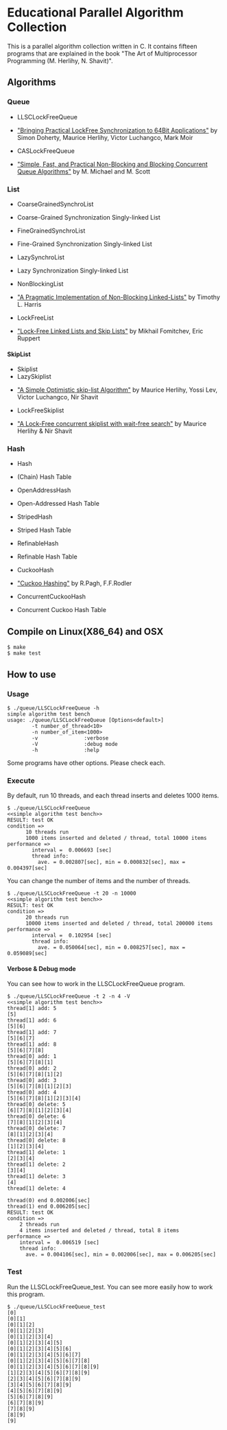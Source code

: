 #  Educational Parallel Algorithm Collection

This is a parallel algorithm collection written in C. It contains fifteen programs that are explained in the book "The Art of Multiprocessor Programming (M. Herlihy, N. Shavit)".

## Algorithms

### Queue

 + LLSCLockFreeQueue
  - <a href="http://citeseerx.ist.psu.edu/viewdoc/summary?doi=10.1.1.170.1375">"Bringing Practical LockFree Synchronization to 64Bit Applications"</a> by Simon Doherty, Maurice Herlihy, Victor Luchangco, Mark Moir
 + CASLockFreeQueue
  - <a href="http://www.cs.rochester.edu/u/scott/papers/1996_PODC_queues.pdf">"Simple, Fast, and Practical Non-Blocking and Blocking Concurrent Queue Algorithms"</a> by M. Michael and M. Scott

### List

 + CoarseGrainedSynchroList
  - Coarse-Grained Synchronization Singly-linked List
 + FineGrainedSynchroList
  - Fine-Grained Synchronization Singly-linked List
 + LazySynchroList
  - Lazy Synchronization Singly-linked List
 + NonBlockingList
  - <a href="http://citeseerx.ist.psu.edu/viewdoc/summary?doi=10.1.1.16.1384">"A Pragmatic Implementation of Non-Blocking Linked-Lists"</a> by Timothy L. Harris 
 + LockFreeList
  - <a href="http://www.cse.yorku.ca/~ruppert/papers/lfll.pdf">"Lock-Free Linked Lists and Skip Lists"</a> by Mikhail Fomitchev, Eric Ruppert

#### SkipList
 + Skiplist
 + LazySkiplist
  -  <a href="http://www.cs.brown.edu/~levyossi/Pubs/LazySkipList.pdf">"A Simple Optimistic skip-list Algorithm"</a> by Maurice Herlihy, Yossi Lev, Victor Luchangco, Nir Shavit
 + LockFreeSkiplist
  - <a href="http://www.cs.brown.edu/courses/csci1760/ch14.ppt">"A Lock-Free concurrent skiplist with wait-free search"</a> by Maurice Herlihy & Nir Shavit

### Hash
 + Hash
  - (Chain) Hash Table
 + OpenAddressHash
  - Open-Addressed Hash Table
 + StripedHash
  - Striped Hash Table
 + RefinableHash
  - Refinable Hash Table
 + CuckooHash
  -  <a href="http://cs.nyu.edu/courses/fall05/G22.3520-001/cuckoo-jour.pdf">"Cuckoo Hashing"</a> by R.Pagh, F.F.Rodler
 + ConcurrentCuckooHash
  - Concurrent Cuckoo Hash Table


## Compile on Linux(X86_64) and OSX

    $ make
    $ make test

## How to use

### Usage

    $ ./queue/LLSCLockFreeQueue -h
    simple algorithm test bench
    usage: ./queue/LLSCLockFreeQueue [Options<default>]
    		-t number_of_thread<10>
    		-n number_of_item<1000>
    		-v               :verbose
    		-V               :debug mode
    		-h               :help


Some programs have other options. Please check each.

### Execute

By default, run 10 threads, and each thread inserts and deletes 1000 items.

    $ ./queue/LLSCLockFreeQueue
    <<simple algorithm test bench>>
    RESULT: test OK
    condition =>
    	  10 threads run
    	  1000 items inserted and deleted / thread, total 10000 items
    performance =>
    	    interval =  0.006693 [sec]
    	    thread info:
    	      ave. = 0.002807[sec], min = 0.000832[sec], max = 0.004397[sec]  


You can change the number of items and the number of threads.

    $ ./queue/LLSCLockFreeQueue -t 20 -n 10000
    <<simple algorithm test bench>>
    RESULT: test OK
    condition =>
    	  20 threads run
    	  10000 items inserted and deleted / thread, total 200000 items
    performance =>
    	    interval =  0.102954 [sec]
    	    thread info:
    	      ave. = 0.050064[sec], min = 0.008257[sec], max = 0.059089[sec]

#### Verbose & Debug mode
You can see how to work in the LLSCLockFreeQueue program.

    $ ./queue/LLSCLockFreeQueue -t 2 -n 4 -V
    <<simple algorithm test bench>>
    thread[1] add: 5
    [5]
    thread[1] add: 6
    [5][6]
    thread[1] add: 7
    [5][6][7]
    thread[1] add: 8
    [5][6][7][8]
    thread[0] add: 1
    [5][6][7][8][1]
    thread[0] add: 2
    [5][6][7][8][1][2]
    thread[0] add: 3
    [5][6][7][8][1][2][3]
    thread[0] add: 4
    [5][6][7][8][1][2][3][4]
    thread[0] delete: 5
    [6][7][8][1][2][3][4]
    thread[0] delete: 6
    [7][8][1][2][3][4]
    thread[0] delete: 7
    [8][1][2][3][4]
    thread[0] delete: 8
    [1][2][3][4]
    thread[1] delete: 1
    [2][3][4]
    thread[1] delete: 2
    [3][4]
    thread[1] delete: 3
    [4]
    thread[1] delete: 4

    thread(0) end 0.002006[sec]
    thread(1) end 0.006205[sec]
    RESULT: test OK
    condition =>
    	2 threads run
    	4 items inserted and deleted / thread, total 8 items
    performance =>
    	interval =  0.006519 [sec]
    	thread info:
    	  ave. = 0.004106[sec], min = 0.002006[sec], max = 0.006205[sec]



### Test
Run the LLSCLockFreeQueue_test. You can see more easily how to work this program.

    $ ./queue/LLSCLockFreeQueue_test
    [0]
    [0][1]
    [0][1][2]
    [0][1][2][3]
    [0][1][2][3][4]
    [0][1][2][3][4][5]
    [0][1][2][3][4][5][6]
    [0][1][2][3][4][5][6][7]
    [0][1][2][3][4][5][6][7][8]
    [0][1][2][3][4][5][6][7][8][9]
    [1][2][3][4][5][6][7][8][9]
    [2][3][4][5][6][7][8][9]
    [3][4][5][6][7][8][9]
    [4][5][6][7][8][9]
    [5][6][7][8][9]
    [6][7][8][9]
    [7][8][9]
    [8][9]
    [9]

